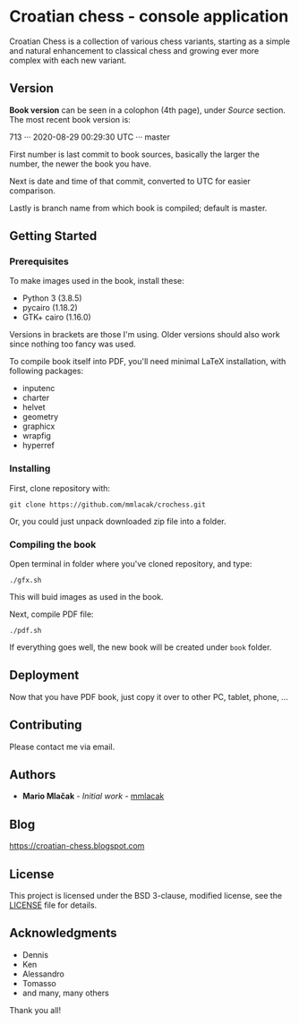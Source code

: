 # Croatian chess - console application

Croatian Chess is a collection of various chess variants,
starting as a simple and natural enhancement to classical
chess and growing ever more complex with each new variant.

## Version

**Book version** can be seen in a colophon (4th page), under
*Source* section. The most recent book version is:

713 ··· 2020-08-29 00:29:30 UTC ··· master

First number is last commit to book sources, basically the
larger the number, the newer the book you have.

Next is date and time of that commit, converted to UTC for
easier comparison.

Lastly is branch name from which book is compiled; default
is master.

## Getting Started

### Prerequisites

To make images used in the book, install these:
- Python 3 (3.8.5)
- pycairo (1.18.2)
- GTK+ cairo (1.16.0)

Versions in brackets are those I'm using. Older versions
should also work since nothing too fancy was used.

To compile book itself into PDF, you'll need minimal LaTeX
installation, with following packages:
  - inputenc
  - charter
  - helvet
  - geometry
  - graphicx
  - wrapfig
  - hyperref

### Installing

First, clone repository with:

```
git clone https://github.com/mmlacak/crochess.git
```

Or, you could just unpack downloaded zip file into a folder.

### Compiling the book

Open terminal in folder where you've cloned repository, and type:

```
./gfx.sh
```

This will buid images as used in the book.

Next, compile PDF file:

```
./pdf.sh
```

If everything goes well, the new book will be created under `book` folder.

## Deployment

Now that you have PDF book, just copy it over to other PC, tablet, phone, ...

## Contributing

Please contact me via email.

## Authors

* **Mario Mlačak** - *Initial work* - [mmlacak](https://github.com/mmlacak)

## Blog

https://croatian-chess.blogspot.com

## License

This project is licensed under the BSD 3-clause, modified license,
see the [LICENSE](LICENSE) file for details.

## Acknowledgments

* Dennis
* Ken
* Alessandro
* Tomasso
* and many, many others

Thank you all!
